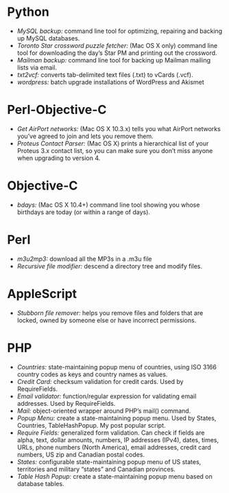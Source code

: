 Python
======
* *MySQL backup:* command line tool for optimizing, repairing and backing up MySQL databases.
* *Toronto Star crossword puzzle fetcher:*	(Mac OS X only) command line tool for downloading the day’s Star PM and printing out the crossword.
* *Mailman backup:* command line tool for backing up Mailman mailing lists via email.
* *txt2vcf:* converts tab-delimited text files (.txt) to vCards (.vcf).
* *wordpress:* batch upgrade installations of WordPress and Akismet

Perl-Objective-C
================
* *Get AirPort networks:* (Mac OS X 10.3.x) tells you what AirPort networks you’ve agreed to join and lets you remove them.
* *Proteus Contact Parser:* (Mac OS X) prints a hierarchical list of your Proteus 3.x contact list, so you can make sure you don’t miss anyone when upgrading to version 4.

Objective-C
===========
* *bdays:* (Mac OS X 10.4+) command line tool showing you whose birthdays are today (or within a range of days).

Perl
====
* *m3u2mp3:* download all the MP3s in a .m3u file
* *Recursive file modifier:* descend a directory tree and modify files.

AppleScript
===========
* *Stubborn file remover:* helps you remove files and folders that are locked, owned by someone else or have incorrect permissions.

PHP
===
* *Countries:* state-maintaining popup menu of countries, using ISO 3166 country codes as keys and country names as values.
* *Credit Card:* checksum validation for credit cards. Used by RequireFields.
* *Email validator:* function/regular expression for validating email addresses. Used by RequireFields.
* *Mail:* object-oriented wrapper around PHP’s mail() command.
* *Popup Menu:* create a state-maintaining popup menu. Used by States, Countries, TableHashPopup. My post popular script.
* *Require Fields:* generalized form validation. Can check if fields are alpha, text, dollar amounts, numbers, IP addresses (IPv4), dates, times, URLs, phone numbers (North America), email addresses, credit card numbers, US zip and Canadian postal codes.
* *States:* configurable state-maintaining popup menu of US states, territories and military “states” and Canadian provinces.
* *Table Hash Popup:* create a state-maintaining popup menu based on database tables.
